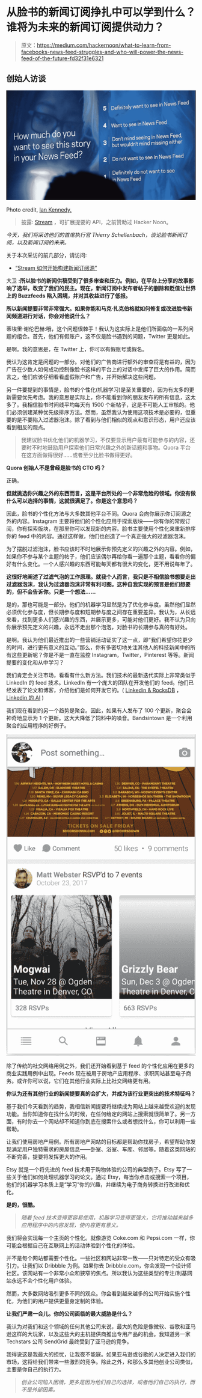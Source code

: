 # 从脸书的新闻订阅挣扎中可以学到什么？谁将为未来的新闻订阅提供动力？

> 原文：<https://medium.com/hackernoon/what-to-learn-from-facebooks-news-feed-struggles-and-who-will-power-the-news-feed-of-the-future-fd32f31e6321>

## 创始人访谈

![](img/81727b5941bd9f2c9fcf040da64cefb8.png)

Photo credit, [Ian Kennedy.](https://www.flickr.com/photos/clankennedy/16322698573)

> 披露: [Stream](https://goo.gl/LxzcfX) ，可扩展提要的 API，之前赞助过 Hacker Noon。

*今天，我们将采访他们的首席执行官 Thierry Schellenbach，谈论脸书新闻订阅，以及新闻订阅的未来。*

关于本次采访的前几部分，请访问:

*   [“Stream 如何开始构建新闻订阅源”](/@DavidSmooke/how-stream-started-building-newsfeeds-bfd064ddf054)

大卫 **:所以脸书的新闻供稿受到了很多审查和压力。例如，在平台上分享的故事影响了选举，改变了我们的民主。现在，新闻订阅中发布者帖子的删除和贬值让世界上的 Buzzfeeds 陷入困境，并对其收益进行了低报。**

**所以新闻提要非常非常强大。如果你能和马克·扎克伯格就如何修复或改进脸书新闻频道进行对话，你会对他说什么？**

蒂埃里·谢伦巴赫:哦，这个问题很棘手！我认为这实际上是他们所面临的一系列问题的组合。首先，他们有假账户，这不仅是脸书遇到的问题，Twitter 更是如此。

是啊。我的意思是，在 Twitter 上，你可以有假账号或假名。

我认为这肯定是问题的一部分。对他们的广告商进行额外的审查将是有益的，因为广告在少数人如何成功控制像脸书这样的平台上的对话中发挥了巨大的作用。简而言之，他们应该仔细看看虚假账户和广告，并开始解决这些问题。

另一件要提到的事情是，脸书的个性化(机器学习)是至关重要的，因为有太多的更新需要优先考虑。我的意思是实际上，你不能看到你的朋友发布的所有信息，这太多了。我相信脸书时间线平均每天有 1500 个新帖子，这是不可能人工审核的。他们必须创建某种优先级排序方法。然而，虽然我认为使用这项技术是必要的，但重要的是不要陷入过滤器泡沫。除了看到与他们相似的观点和意识形态，用户还应该看到相反的观点。

> 我建议脸书优化他们的机器学习，不仅要显示用户最有可能参与的内容，还要时不时地鼓励用户探索他们日常兴趣之外的新话题和事物。Quora 平台在这方面做得很好……或者至少比脸书做得更好。

**Quora 创始人不是曾经是脸书的 CTO 吗？**

正确。

**但就挑选你兴趣之外的东西而言，这是平台所处的一个非常危险的领域。你没有做什么可以选择的事情，这就很满足了。你是这个意思吗？**

因此，脸书的个性化方法与大多数其他平台不同。Quora 会向你展示你订阅源之外的内容。Instagram 主要将他们的个性化应用于探索版块——你有你的常规订阅，你有探索版块，在那里你可以发现新的内容。脸书主要使用个性化来重新排序你的 feed 中的内容。通过这样做，他们也创造了一个真正强大的过滤器泡沫。

为了摆脱过滤泡沫，脸书应该时不时地展示你预先定义的兴趣之外的内容。例如，如果你不参与某个主题的帖子，他们应该偶尔再给你看一遍那个主题，看看你的偏好有什么变化。一个人感兴趣的东西可能每天都有很大的变化，更不用说每年了。

**这很好地阐述了过滤气泡的工作原理。就我个人而言，我只是不相信脸书想要走出过滤器泡沫，我认为过滤器泡沫非常有利可图。这种自我实现的预言是他们想要的，但不会告诉你。只是一个想法……**

是的，那也可能是一部分。他们的机器学习显然是为了优化参与度。虽然他们显然必须优化参与度，但长期参与度和短期参与度之间存在重要差异。我认为，从长远来看，找到更多人们感兴趣的东西，并展示更多，可能对他们更好。我不认为只向你展示预先定义的兴趣，永远不走出那个泡泡，对脸书的长期参与真的有好处。

是啊。我认为他们最近推出的一些营销活动证实了这一点，即“我们希望你花更少的时间，进行更有意义的互动。”那么，你有多密切地关注其他人的科技新闻中的所有这些更新呢？你是不是一直在监控 Instagram，Twitter，Pinterest 等等。新闻提要的变化和从中学习？

我们肯定会关注市场，看看有什么新方法。我们技术的最新迭代实际上非常类似于 LinkedIn 的 feed 技术。LinkedIn 有一个庞大的团队在开发他们的 feed。他们已经发表了论文和博客，介绍他们是如何开发它的。( [Linkedin & RocksDB](https://engineering.linkedin.com/blog/2016/03/followfeed--linkedin-s-feed-made-faster-and-smarter) ， [Linkedin 的 AI](https://engineering.linkedin.com/blog/2018/03/a-look-behind-the-ai-that-powers-linkedins-feed--sifting-through) )

我们现在看到的另一个趋势是聚合。因此，如果有人发布了 100 个更新，聚合会神奇地显示为 1 个更新。这大大降低了饲料中的噪音。Bandsintown 是一个利用聚合的应用程序的好例子。

![](img/b76a7939da8cf88e3e9c5217f0653349.png)

除了传统的社交网络用例之外，我们还开始看到基于 feed 的个性化应用在更多的商业实践用例中出现。Feeds 现在被用于房地产应用程序、求职网站甚至电子商务。或许你可以说，它们在其他行业实际上比社交网络更有用。

**你认为还有其他行业的新闻提要真的会扩大，并成为该行业更突出的技术特征吗？**

基于我们今天看到的趋势，我相信新闻提要将继续成为网站上越来越受欢迎的发现功能。当你知道你在找什么的时候，在任何给定的网站上搜索就很简单了。另一方面，有时你去一个网站却不知道你到底在搜索什么或者想找什么，你可以利用一些帮助。

让我们使用房地产用例。所有房地产网站的目标都是帮助你找房子，希望帮助你发现满足用户独特需求的房屋信息——卧室、浴室、车库、邻居等。随着这类网站的不断完善，提要将发挥更大的作用。

Etsy 就是一个将先进的 feed 技术用于购物体验的公司的典型例子。Etsy 写了一些关于他们如何处理机器学习的论文。通过 Etsy，每当你点击或搜索一个项目，他们的机器学习本质上是“学习”你的兴趣，并继续为电子商务转换进行改进和优化。

**是的，很酷。**

> *随着 feed 技术变得更容易使用，机器学习变得更强大，它将推动越来越多应用程序中的内容发现，使内容更有意义。*

我们将会实现每一个主页的个性化。就像游览 Coke.com 和 Pepsi.com 一样，你可能会根据自己在互联网上的活动体验到个性化的体验。

并不是每个网站都需要个性化。一些社区和网站非常一致——只对特定的受众有吸引力。让我们以 Dribbble 为例。如果你去 Dribbble.com，你会发现一个设计师社区。该网站有一个非常小众和狭窄的焦点。所以我认为这些类型的专注/利基网站永远不会个性化用户体验。

然而，大多数网站吸引更多不同的观众。你会看到越来越多的公司开始实施个性化，为他们的用户提供更量身定制的体验。

**让我们严肃一会儿。你的公司面临的最大威胁是什么？**

我认为对我们和这个领域的任何其他公司来说，最大的危险是像微软、谷歌和亚马逊这样的大玩家，以及这些大的主机提供商推出专用产品的机会。我知道另一家 Techstars 公司 SendGrid 最终受到了亚马逊的竞争。

我得说这是我最大的担忧，让我夜不能寐。如果亚马逊或谷歌的人决定进入我们的市场，这将给我们带来一些激烈的竞争。除此之外，和那么多其他创业公司类似，主要是你自己的执行力。

> *创业公司陷入困境，更多是因为他们自己的选择，或者他们自己的执行，而不是外部因素。*